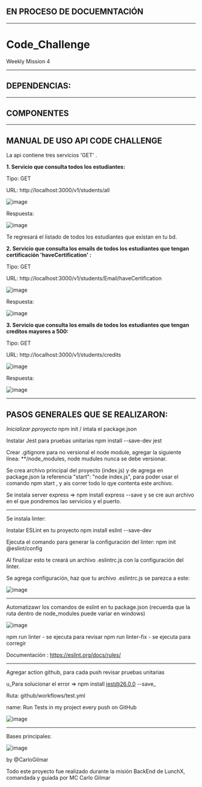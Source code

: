 ## EN PROCESO DE DOCUEMNTACIÓN

---

# Code_Challenge
Weekly Mission 4

---

## DEPENDENCIAS:




---

## COMPONENTES




---
## MANUAL DE USO API CODE CHALLENGE

La api contiene tres servicios 'GET' .

__1. Servicio que consulta todos los estudiantes:__

Tipo: GET

URL: http://localhost:3000/v1/students/all


![image](https://user-images.githubusercontent.com/99162884/167358660-2830dee8-b5ef-4fef-abb5-89c508cbedba.png)


Respuesta:

![image](https://user-images.githubusercontent.com/99162884/167358728-b020ecc6-8ced-4f1a-a7b2-2ffcd368005f.png)


Te regresará el listado de todos los estudiantes que existan en tu bd.


__2. Servicio que consulta los emails de todos los estudiantes que tengan certificación 'haveCertification' :__

Tipo: GET

URL: http://localhost:3000/v1/students/Email/haveCertification


![image](https://user-images.githubusercontent.com/99162884/167359164-7e406ec0-dc1b-44bc-b6b8-5180f5c8c86b.png)


Respuesta:


![image](https://user-images.githubusercontent.com/99162884/167359229-c3f6988f-a631-49cf-b0e4-ad0725e04c5b.png)



__3. Servicio que consulta los emails de todos los estudiantes que tengan creditos mayores a 500:__

Tipo: GET

URL: http://localhost:3000/v1/students/credits

![image](https://user-images.githubusercontent.com/99162884/167359509-5129557c-8704-4af3-bcdb-2c4d917247e5.png)


Respuesta:

![image](https://user-images.githubusercontent.com/99162884/167359477-11507cf8-0db9-4ff5-b118-e59f25a288f9.png)



---


## PASOS GENERALES QUE SE REALIZARON:

_Inicializar pproyecto_
npm init / intala el package.json

Instalar Jest para pruebas unitarias npm install --save-dev jest

Crear .gitignore para no versional el node module, agregar la  siguiente línea: **/node_modules, node mudules nunca se debe versionar.

Se crea archivo principal del proyecto (index.js) y de agrega en package.json la referencia "start": "node index.js", para poder usar el comando npm start , y ais correr todo lo qye contenta este archivo.

Se instala server express => npm install express --save y se cre aun archivo en el que pondremos lao servicios y el puerto.

---

Se instala linter:

Instalar ESLint en tu proyecto
npm install eslint --save-dev

Ejecuta el comando para generar la configuración del linter:
npm init @eslint/config


Al finalizar esto te creará un archivo .eslintrc.js con la configuración del linter.

Se agrega configuración, haz que tu archivo .eslintrc.js se parezca a este:


![image](https://user-images.githubusercontent.com/99162884/167359634-883b0c61-66a9-4344-a8e8-93e8405b88e5.png)

---

Automatizawr los comandos de eslint en tu package.json (recuerda que la ruta dentro de node_modules puede variar en windows)


  ![image](https://user-images.githubusercontent.com/99162884/167359746-f9db356a-36b0-403f-a5f9-d26236f47a92.png)
  
  
  npm run linter - se ejecuta para revisar
  npm run linter-fix - se ejecuta para corregir
  
  
  Documentación : https://eslint.org/docs/rules/
  
  ---
  
  Agregar action github, para cada push revisar pruebas unitarias
  
  u_Para solucionar el error => npm install jest@26.0.0 --save_
  
  Ruta:  github/workflows/test.yml
  
  
  name: Run Tests in my project every push on GitHub
  

![image](https://user-images.githubusercontent.com/99162884/167359888-80468281-d910-45ce-bfcf-de28deafe2a1.png)

  
  ---
  
  
 Bases principales:
  
  
  ![image](https://user-images.githubusercontent.com/99162884/167321605-d66599c8-a3bf-4279-a3ce-c50cc41ab207.png)
  
  by @CarloGilmar

Todo este proyecto fue realizado durante la misión BackEnd  de LunchX, comandada y guiada por MC Carlo Gilmar 
  
